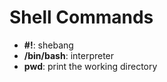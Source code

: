 # Shell Commands
+ **#!**: shebang
+ **/bin/bash**: interpreter
+ **pwd**: print the working directory

